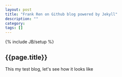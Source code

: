 ```yaml
---
layout: post
title: "Frank Ren on Github blog powered by Jekyll"
description: ""
category: 
tags: []
---
```

{% include JB/setup %}

{{page.title}}
---------------

This my test blog, let's see how it looks like
